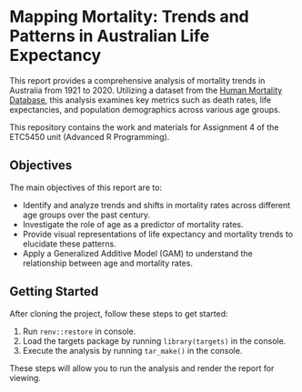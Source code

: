 # Mapping Mortality: Trends and Patterns in Australian Life Expectancy

This report provides a comprehensive analysis of mortality trends in Australia from 1921 to 2020. Utilizing a dataset from the [Human Mortality Database](https://mortality.org/Country/Country?cntr=AUS), this analysis examines key metrics such as death rates, life expectancies, and population demographics across various age groups.

This repository contains the work and materials for Assignment 4 of the ETC5450 unit (Advanced R Programming).

## Objectives

The main objectives of this report are to:

- Identify and analyze trends and shifts in mortality rates across different age groups over the past century.
- Investigate the role of age as a predictor of mortality rates.
- Provide visual representations of life expectancy and mortality trends to elucidate these patterns.
- Apply a Generalized Additive Model (GAM) to understand the relationship between age and mortality rates.

## Getting Started

After cloning the project, follow these steps to get started:

1. Run `renv::restore` in console.
2. Load the targets package by running `library(targets)` in the console.
3. Execute the analysis by running `tar_make()` in the console.

These steps will allow you to run the analysis and render the report for viewing.
